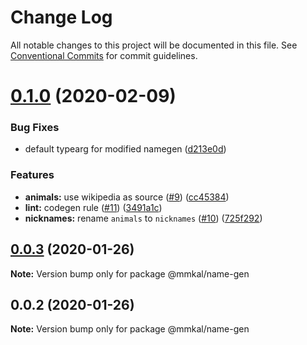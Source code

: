 # Change Log

All notable changes to this project will be documented in this file.
See [Conventional Commits](https://conventionalcommits.org) for commit guidelines.

# [0.1.0](https://github.com/mmkal/js/compare/@mmkal/name-gen@0.0.3...@mmkal/name-gen@0.1.0) (2020-02-09)


### Bug Fixes

* default typearg for modified namegen ([d213e0d](https://github.com/mmkal/js/commit/d213e0d2b474ae6b960b495691d270e8c659c8d0))


### Features

* **animals:** use wikipedia as source ([#9](https://github.com/mmkal/js/issues/9)) ([cc45384](https://github.com/mmkal/js/commit/cc453849519056c8daecbc5d2b8a572dd70af6ab))
* **lint:** codegen rule ([#11](https://github.com/mmkal/js/issues/11)) ([3491a1c](https://github.com/mmkal/js/commit/3491a1c94b36a037e53ce781fb020afc7d1e6f4b))
* **nicknames:** rename `animals` to `nicknames` ([#10](https://github.com/mmkal/js/issues/10)) ([725f292](https://github.com/mmkal/js/commit/725f2926d1bcc7bf3b22c9c624dd4a074632f5cc))





## [0.0.3](https://github.com/mmkal/js/compare/@mmkal/name-gen@0.0.2...@mmkal/name-gen@0.0.3) (2020-01-26)

**Note:** Version bump only for package @mmkal/name-gen





## 0.0.2 (2020-01-26)

**Note:** Version bump only for package @mmkal/name-gen
